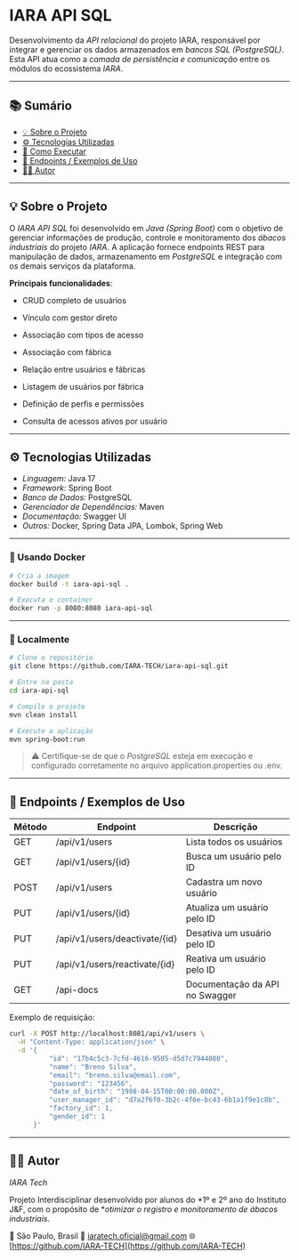 # IARA API SQL

Desenvolvimento da *API relacional* do projeto IARA, responsável por integrar e gerenciar os dados armazenados em *bancos SQL (PostgreSQL)*.
Esta API atua como a *camada de persistência e comunicação* entre os módulos do ecossistema *IARA*.

---

## 📚 Sumário

* [💡 Sobre o Projeto](#-sobre-o-projeto)
* [⚙️ Tecnologias Utilizadas](#️-tecnologias-utilizadas)
* [🧩 Como Executar](#-como-executar)
* [🧰 Endpoints / Exemplos de Uso](#-endpoints--exemplos-de-uso)
* [👩‍💻 Autor](#-autor)

---

## 💡 Sobre o Projeto

O *IARA API SQL* foi desenvolvido em *Java (Spring Boot)* com o objetivo de gerenciar informações de produção, controle e monitoramento dos *ábacos industriais* do projeto *IARA*.
A aplicação fornece endpoints REST para manipulação de dados, armazenamento em *PostgreSQL* e integração com os demais serviços da plataforma.

**Principais funcionalidades**:

* CRUD completo de usuários

* Vínculo com gestor direto

* Associação com tipos de acesso

* Associação com fábrica

* Relação entre usuários e fábricas

* Listagem de usuários por fábrica

* Definição de perfis e permissões

* Consulta de acessos ativos por usuário

---

## ⚙️ Tecnologias Utilizadas

* *Linguagem:* Java 17
* *Framework:* Spring Boot
* *Banco de Dados:* PostgreSQL
* *Gerenciador de Dependências:* Maven
* *Documentação:* Swagger UI
* *Outros:* Docker, Spring Data JPA, Lombok, Spring Web

---

### 🐳 Usando Docker

```bash
# Cria a imagem
docker build -t iara-api-sql .

# Executa o container
docker run -p 8080:8080 iara-api-sql
```

---

### 🧱 Localmente

```bash
# Clone o repositório
git clone https://github.com/IARA-TECH/iara-api-sql.git

# Entre na pasta
cd iara-api-sql

# Compile o projeto
mvn clean install

# Execute a aplicação
mvn spring-boot:run
```


> ⚠️ Certifique-se de que o *PostgreSQL* esteja em execução e configurado corretamente no arquivo application.properties ou .env.

---

## 🧰 Endpoints / Exemplos de Uso

| Método | Endpoint                      | Descrição                               |
| ------ | ----------------------------- | --------------------------------------- |
| GET    | /api/v1/users                 | Lista todos os usuários                 |
| GET    | /api/v1/users/{id}            | Busca um usuário pelo ID                |
| POST   | /api/v1/users                 | Cadastra um novo usuário                |
| PUT    | /api/v1/users/{id}            | Atualiza um usuário pelo ID             |
| PUT    | /api/v1/users/deactivate/{id} | Desativa um usuário pelo ID             |
| PUT    | /api/v1/users/reactivate/{id} | Reativa um usuário pelo ID              |
| GET    | /api-docs                     | Documentação da API no Swagger          |

Exemplo de requisição:

```bash
curl -X POST http://localhost:8081/api/v1/users \
  -H "Content-Type: application/json" \
  -d '{
          "id": "17b4c5c3-7cfd-4616-9505-d5d7c7944080",
          "name": "Breno Silva",
          "email": "breno.silva@email.com",
          "password": "123456",
          "date_of_birth": "1998-04-15T00:00:00.000Z",
          "user_manager_id": "d7a2f6f0-3b2c-4f6e-bc43-6b1a1f9e1c8b",
          "factory_id": 1,
          "gender_id": 1
      }'
```
---

## 👩‍💻 Autor

*IARA Tech*

Projeto Interdisciplinar desenvolvido por alunos do *1º e 2º ano do Instituto J&F, com o propósito de **otimizar o registro e monitoramento de ábacos industriais*.

📍 São Paulo, Brasil
📧 [iaratech.oficial@gmail.com](mailto:iaratech.oficial@gmail.com)
🌐 [https://github.com/IARA-TECH](https://github.com/IARA-TECH)
